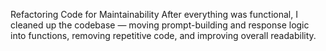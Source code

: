 Refactoring Code for Maintainability
After everything was functional, I cleaned up the codebase — moving prompt-building and response logic into functions, removing repetitive code, and improving overall readability.

